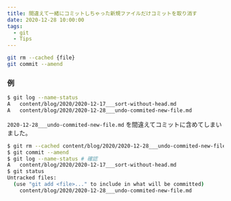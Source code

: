 ```yaml
---
title: 間違えて一緒にコミットしちゃった新規ファイルだけコミットを取り消す
date: 2020-12-28 10:00:00
tags:
  - git
  - Tips
---
```


```sh
git rm --cached {file}
git commit --amend
```

### 例

```sh
$ git log --name-status
A   content/blog/2020/2020-12-17___sort-without-head.md
A   content/blog/2020/2020-12-28___undo-commited-new-file.md

```

`2020-12-28___undo-commited-new-file.md` を間違えてコミットに含めてしまいました。

```sh
$ git rm --cached content/blog/2020/2020-12-28___undo-commited-new-file.md
$ git commit --amend
$ git log --name-status # 確認
A   content/blog/2020/2020-12-17___sort-without-head.md
$ git status
Untracked files:
  (use "git add <file>..." to include in what will be committed)
	content/blog/2020/2020-12-28___undo-commited-new-file.md
```
